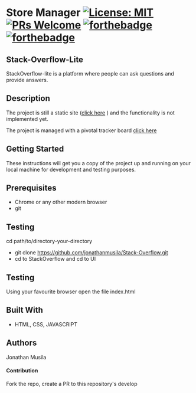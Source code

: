 # Store Manager [![License: MIT](https://img.shields.io/badge/License-MIT-yellow.svg)](https://opensource.org/licenses/MIT) [![PRs Welcome](https://img.shields.io/badge/PRs-welcome-brightgreen.svg?style=flat-square)](http://makeapullrequest.com) [![forthebadge](https://forthebadge.com/images/badges/uses-html.svg)](https://forthebadge.com) [![forthebadge](https://forthebadge.com/images/badges/uses-css.svg)](https://forthebadge.com)

## Stack-Overflow-Lite
StackOverflow-lite is a platform where people can ask questions and provide answers.

## Description
The project is still a static site ([click here](https://jonathanmusila.io/Stack-Overflow/UI/) ) and the functionality is not implemented yet.

The project is managed with a pivotal tracker board [click here](https://www.pivotaltracker.com/n/projects/2231021)

## Getting Started
These instructions will get you a copy of the project up and running on your local machine for development and testing purposes.

## Prerequisites
* Chrome or any other modern browser
* git

## Testing
cd path/to/directory-your-directory
- git clone https://github.com/jonathanmusila/Stack-Overflow.git
- cd to StackOverflow and cd to UI 

## Testing
Using your favourite browser open the file index.html

## Built With
* HTML, CSS, JAVASCRIPT

## Authors
Jonathan Musila

#### Contribution
Fork the repo, create a PR to this repository's develop
